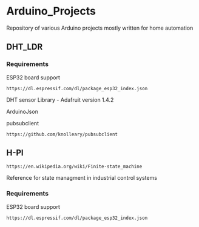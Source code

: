# Arduino_Projects
Repository of various Arduino projects mostly written for home automation

## DHT_LDR
### Requirements
ESP32 board support 
```
https://dl.espressif.com/dl/package_esp32_index.json
```

DHT sensor Library - Adafruit
version 1.4.2

ArduinoJson

pubsubclient
```
https://github.com/knolleary/pubsubclient
```

## H-PI
```
https://en.wikipedia.org/wiki/Finite-state_machine
```

Reference for state managment in industrial control systems

### Requirements
ESP32 board support 
```
https://dl.espressif.com/dl/package_esp32_index.json
```
